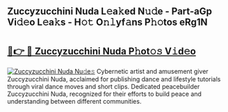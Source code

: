 ## Zuccyzucchini Nuda L𝚎a𝚔ed N𝚞𝚍e - Part-aGp Vi𝚍𝚎o L𝚎a𝚔s - H𝚘𝚝 O𝚗𝚕yf𝚊ns P𝚑𝚘tos eRg1N

# <h2><a href="http://kf74z1j.oniu.top/?m=Zuccyzucchini+Nuda">🔗👉 🔴 Zuccyzucchini Nuda P𝚑ot𝚘𝚜 V𝚒d𝚎o</a></h2>

[![Zuccyzucchini Nuda Nu𝚍e𝚜](https://i.imgur.com/0qMVB7G.gif)](http://kf74z1j.oniu.top/?m=Zuccyzucchini+Nuda)
Cybernetic artist and amusement giver Zuccyzucchini Nuda, acclaimed for publishing dance and lifestyle tutorials through viral dance moves and short clips. Dedicated peacebuilder Zuccyzucchini Nuda, recognized for their efforts to build peace and understanding between different communities.  
